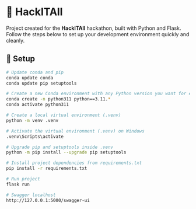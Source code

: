 # 🚀 HackITAll

Project created for the **HackITAll** hackathon, built with Python and Flask. Follow the steps below to set up your development environment quickly and cleanly.

## 🔧 Setup

```bash
# Update conda and pip
conda update conda
conda update pip setuptools

# Create a new Conda environment with any Python version you want for example:
conda create -n python311 python==3.11.*
conda activate python311

# Create a local virtual environment (.venv)
python -m venv .venv

# Activate the virtual environment (.venv) on Windows
.venv\Scripts\activate

# Upgrade pip and setuptools inside .venv
python -m pip install --upgrade pip setuptools

# Install project dependencies from requirements.txt
pip install -r requirements.txt

# Run project
flask run

# Swagger localhost
http://127.0.0.1:5000/swagger-ui


